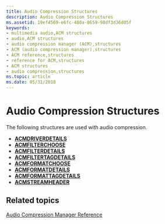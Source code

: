 ```yaml
---
title: Audio Compression Structures
description: Audio Compression Structures
ms.assetid: 19ef4569-e6fc-480a-8659-98df3d36d05f
keywords:
- multimedia audio,ACM structures
- audio,ACM structures
- audio compression manager (ACM),structures
- ACM (audio compression manager),structures
- ACM reference,structures
- reference for ACM,structures
- ACM structures
- audio compression,structures
ms.topic: article
ms.date: 05/31/2018
---
```


# Audio Compression Structures

The following structures are used with audio compression.

-   [**ACMDRIVERDETAILS**](/windows/desktop/api/Msacm/ns-msacm-tacmdriverdetails)
-   [**ACMFILTERCHOOSE**](/windows/desktop/api/Msacm/ns-msacm-tacmfilterchoose)
-   [**ACMFILTERDETAILS**](/windows/desktop/api/Msacm/ns-msacm-tacmfilterdetails)
-   [**ACMFILTERTAGDETAILS**](/windows/desktop/api/Msacm/ns-msacm-tacmfiltertagdetails)
-   [**ACMFORMATCHOOSE**](/windows/desktop/api/Msacm/ns-msacm-tacmformatchoose)
-   [**ACMFORMATDETAILS**](/windows/desktop/api/Msacm/ns-msacm-tacmformatdetails)
-   [**ACMFORMATTAGDETAILS**](/windows/desktop/api/Msacm/ns-msacm-tacmformattagdetails)
-   [**ACMSTREAMHEADER**](/windows/desktop/api/Msacm/ns-msacm-tacmstreamheader)

## Related topics

<dl> <dt>

[Audio Compression Manager Reference](audio-compression-manager-reference.md)
</dt> </dl>

 

 




